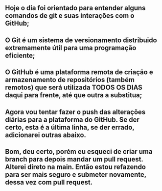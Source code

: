 ## Hoje o dia foi orientado para entender alguns comandos de git e suas interações com o GitHub;
## O Git é um sistema de versionamento distribuido extremamente útil para uma programação eficiente;
## O GitHub é uma plataforma remota de criação e armazenamento de repositórios (também remotos) que será utilizada TODOS OS DIAS daqui para frente, até que outra a substitua;
## Agora vou tentar fazer o push das alterações diárias para a plataforma do GitHub. Se der certo, esta é a última linha, se der errado, adicionarei outras abaixo.

## Bom, deu certo, porém eu esqueci de criar uma branch para depois mandar um pull request. Alterei direto na main. Então estou refazendo para ser mais seguro e submeter novamente, dessa vez com pull request.
